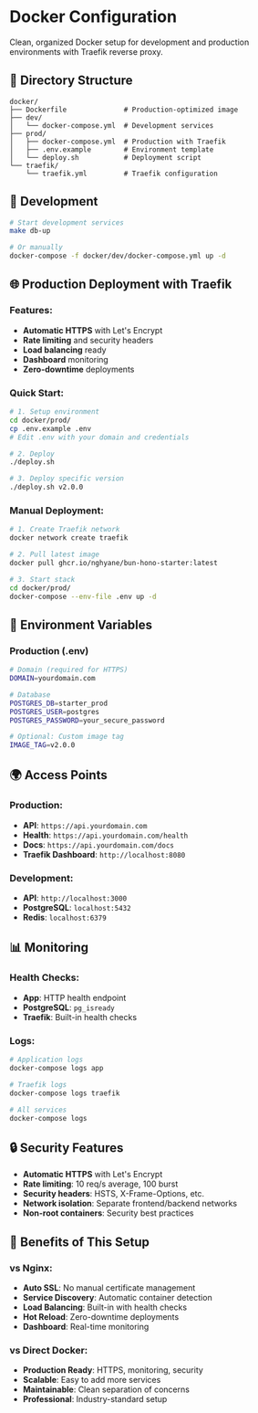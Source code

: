 # Docker Configuration

Clean, organized Docker setup for development and production environments with Traefik reverse proxy.

## 📁 Directory Structure

```
docker/
├── Dockerfile              # Production-optimized image
├── dev/
│   └── docker-compose.yml  # Development services
├── prod/
│   ├── docker-compose.yml  # Production with Traefik
│   ├── .env.example        # Environment template
│   └── deploy.sh           # Deployment script
└── traefik/
    └── traefik.yml         # Traefik configuration
```

## 🚀 Development

```bash
# Start development services
make db-up

# Or manually
docker-compose -f docker/dev/docker-compose.yml up -d
```

## 🌐 Production Deployment with Traefik

### Features:
- **Automatic HTTPS** with Let's Encrypt
- **Rate limiting** and security headers
- **Load balancing** ready
- **Dashboard** monitoring
- **Zero-downtime** deployments

### Quick Start:

```bash
# 1. Setup environment
cd docker/prod/
cp .env.example .env
# Edit .env with your domain and credentials

# 2. Deploy
./deploy.sh

# 3. Deploy specific version
./deploy.sh v2.0.0
```

### Manual Deployment:

```bash
# 1. Create Traefik network
docker network create traefik

# 2. Pull latest image
docker pull ghcr.io/nghyane/bun-hono-starter:latest

# 3. Start stack
cd docker/prod/
docker-compose --env-file .env up -d
```

## 🔧 Environment Variables

### Production (.env)

```bash
# Domain (required for HTTPS)
DOMAIN=yourdomain.com

# Database
POSTGRES_DB=starter_prod
POSTGRES_USER=postgres
POSTGRES_PASSWORD=your_secure_password

# Optional: Custom image tag
IMAGE_TAG=v2.0.0
```

## 🌍 Access Points

### Production:
- **API**: `https://api.yourdomain.com`
- **Health**: `https://api.yourdomain.com/health`
- **Docs**: `https://api.yourdomain.com/docs`
- **Traefik Dashboard**: `http://localhost:8080`

### Development:
- **API**: `http://localhost:3000`
- **PostgreSQL**: `localhost:5432`
- **Redis**: `localhost:6379`

## 📊 Monitoring

### Health Checks:
- **App**: HTTP health endpoint
- **PostgreSQL**: `pg_isready`
- **Traefik**: Built-in health checks

### Logs:
```bash
# Application logs
docker-compose logs app

# Traefik logs
docker-compose logs traefik

# All services
docker-compose logs
```

## 🔒 Security Features

- **Automatic HTTPS** with Let's Encrypt
- **Rate limiting**: 10 req/s average, 100 burst
- **Security headers**: HSTS, X-Frame-Options, etc.
- **Network isolation**: Separate frontend/backend networks
- **Non-root containers**: Security best practices

## 🎯 Benefits of This Setup

### vs Nginx:
- **Auto SSL**: No manual certificate management
- **Service Discovery**: Automatic container detection
- **Load Balancing**: Built-in with health checks
- **Hot Reload**: Zero-downtime deployments
- **Dashboard**: Real-time monitoring

### vs Direct Docker:
- **Production Ready**: HTTPS, monitoring, security
- **Scalable**: Easy to add more services
- **Maintainable**: Clean separation of concerns
- **Professional**: Industry-standard setup
